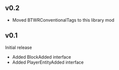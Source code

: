 ## v0.2
- Moved BTWRConventionalTags to this library mod


## v0.1
Initial release
- Added BlockAdded interface
- Added PlayerEntityAdded interface